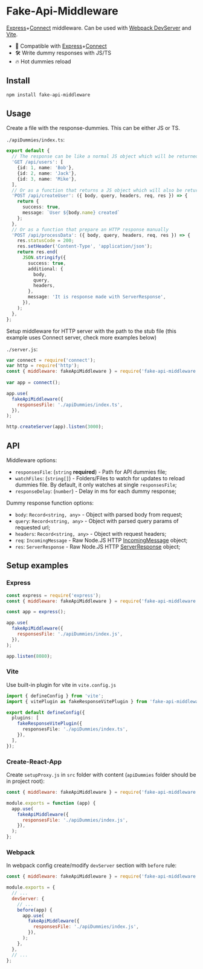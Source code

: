 # Fake-Api-Middleware

[Express](https://github.com/expressjs/express)+[Connect](https://github.com/senchalabs/connect) middleware. Can be used with [Webpack DevServer](https://github.com/webpack/webpack-dev-server) and [Vite](https://github.com/vitejs/vite).

- 🔩 Compatible with [Express](https://github.com/expressjs/express)+[Connect](https://github.com/senchalabs/connect)
- 🛠️ Write dummy responses with JS/TS
- 🔥 Hot dummies reload

## Install

```sh
npm install fake-api-middleware
```

## Usage

Create a file with the response-dummies. This can be either JS or TS.

`./apiDummies/index.ts`: 
```ts
export default {
  // The response can be like a normal JS object which will be returned as JSON with status 200
  'GET /api/users': [
    {id: 1, name: 'Bob'},
    {id: 2, name: 'Jack'},
    {id: 3, name: 'Mike'},
  ],
  // Or as a function that returns a JS object which will also be returned as a JSON response with code 200
  'POST /api/createUser': ({ body, query, headers, req, res }) => {
    return {
      success: true,
      message: `User ${body.name} created`
    };
  },
  // Or as a function that prepare an HTTP response manually
  'POST /api/processData': ({ body, query, headers, req, res }) => {
    res.statusCode = 200;
    res.setHeader('Content-Type', 'application/json');
    return res.end(
      JSON.stringify({
        success: true,
        additional: {
          body,
          query,
          headers,
        },
        message: 'It is response made with ServerResponse',
      }),
    );
  },
};
```

Setup middleware for HTTP server with the path to the stub file (this example uses Connect server, check more examples below)

`./server.js`:
```js
var connect = require('connect');
var http = require('http');
const { middleware: fakeApiMiddleware } = require('fake-api-middleware');
 
var app = connect();

app.use(
  fakeApiMiddleware({
    responsesFile: './apiDummies/index.ts',
  }),
);

http.createServer(app).listen(3000);
```


## API

Middleware options:

* `responsesFile`: (`string` **required**) - Path for API dummies file;
* `watchFiles`: (`string[]`) - Folders/Files to watch for updates to reload dummies file. By default, it only watches at single `responsesFile`;
* `responseDelay`: (`number`) - Delay in ms for each dummy response;

Dummy response function options:

* `body`: `Record<string, any>` - Object with parsed body from request;
* `query`: `Record<string, any>` - Object with parsed query params of requested url;
* `headers`: `Record<string, any>` - Object with request headers;
* `req`: `IncomingMessage` - Raw Node.JS HTTP [IncomingMessage](https://nodejs.org/api/http.html#class-httpincomingmessage) object;
* `res`: `ServerResponse` - Raw Node.JS HTTP [ServerResponse](https://nodejs.org/api/http.html#class-httpserverresponse) object;

## Setup examples

### Express

```js
const express = require('express');
const { middleware: fakeApiMiddleware } = require('fake-api-middleware');

const app = express();

app.use(
  fakeApiMiddleware({
    responsesFile: './apiDummies/index.js',
  }),
);

app.listen(8080);
```

### Vite

Use built-in plugin for vite in `vite.config.js`

```ts
import { defineConfig } from 'vite';
import { vitePlugin as fakeResponseVitePlugin } from 'fake-api-middleware';

export default defineConfig({
  plugins: [
    fakeResponseVitePlugin({
      responsesFile: './apiDummies/index.ts',
    }),
  ],
});
```

### Create-React-App

Create `setupProxy.js` in `src` folder with content (`apiDummies` folder should be in project root):

```js
const { middleware: fakeApiMiddleware } = require('fake-api-middleware');

module.exports = function (app) {
  app.use(
    fakeApiMiddleware({
      responsesFile: './apiDummies/index.js',
    }),
  );
};
```

### Webpack

In webpack config create/modify `devServer` section with `before` rule:

```js
const { middleware: fakeApiMiddleware } = require('fake-api-middleware');

module.exports = {
  // ...
  devServer: {
    // ...
    before(app) {
      app.use(
        fakeApiMiddleware({
          responsesFile: './apiDummies/index.js',
        }),
      );
    },
  },
  // ...
};
```
